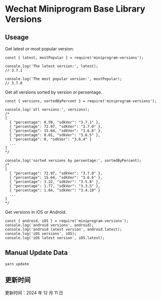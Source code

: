 
# Wechat Miniprogram Base Library Versions

## Useage

Get latest or most popular version:

```;
const { latest, mostPopular } = require('miniprogram-versions');

console.log('The latest version:', latest);
// 3.7.1

console.log('The most popular version:', mostPopular);
// 3.7.0

```

Get all versions sorted by version or persentage.

```
const { versions, sortedByPercent } = require('miniprogram-versions');

console.log('all versions:', versions);
/*
[
  { "percentage": 0.59, "sdkVer": "3.7.1" },
  { "percentage": 72.97, "sdkVer": "3.7.0" },
  { "percentage": 15.64, "sdkVer": "3.6.6" },
  { "percentage": 0.01, "sdkVer": "3.6.5" },
  { "percentage": 0, "sdkVer": "3.6.4" }
  ...
]
*/

console.log('sorted versions by persentage:', sortedByPercent);
/*
[
  { "percentage": 72.97, "sdkVer": "3.7.0" },
  { "percentage": 15.64, "sdkVer": "3.6.6" },
  { "percentage": 3.22, "sdkVer": "3.5.8" },
  { "percentage": 1.77, "sdkVer": "3.3.5" },
  { "percentage": 1.64, "sdkVer": "3.4.10" }
  ...
]
*/
```

Get versions in iOS or Android.

```
const { android, iOS } = require('miniprogram-versions');
console.log('android versions', android);
console.log('android latest version', android.latest);
console.log('iOS versions', iOS);
console.log('iOS latest version', iOS.latest);
```

## Manual Update Data

```
yarn update
```

## 更新时间

更新时间：2024 年 12 月 11 日
